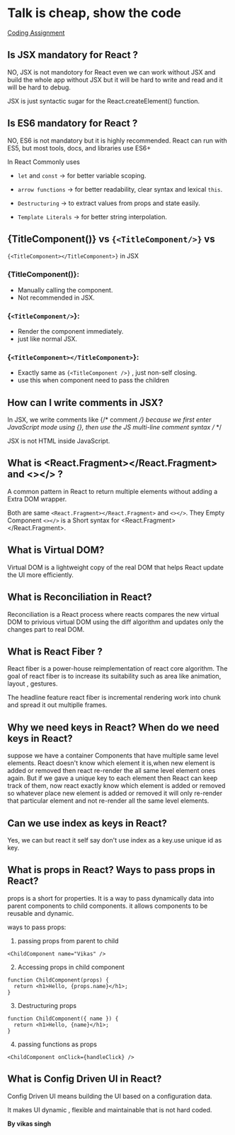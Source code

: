 # Talk is cheap, show the code
[Coding Assignment](../coding-advanced/ReadMe.md)


## Is JSX mandatory for React ?
NO, JSX is not mandotory for React even we can work without JSX and build the whole app without JSX but it will be hard to write and read and it will be hard to debug.

JSX is just syntactic sugar for the React.createElement() function.

## Is ES6 mandatory for React ?
NO, ES6 is not mandatory but it is highly recommended.
React can run with ES5, but most tools, docs, and libraries use ES6+

In React Commonly uses 

* `let` and `const` -> for better variable scoping.

* `arrow functions` -> for better readability, clear syntax and lexical `this`.

* `Destructuring` -> to extract values from props and state easily.

* `Template Literals` -> for better string interpolation.

## {TitleComponent()} vs `{<TitleComponent/>}` vs
`{<TitleComponent></TitleComponent>}` in JSX

### {TitleComponent()}: 

* Manually calling the component. 
* Not recommended in JSX.

### {`<TitleComponent/>`}:

* Render the component immediately.
* just like normal JSX.

### {`<TitleComponent></TitleComponent>`}:

* Exactly same as `{<TitleComponent />}` , just non-self closing.
* use this when component need to pass the children


## How can I write comments in JSX?
In JSX, we write comments like {/* comment */} because we first enter JavaScript mode using {}, then use the JS multi-line comment syntax /* */

JSX is not HTML inside JavaScript.

## What is <React.Fragment></React.Fragment> and <></> ?

A common pattern in React to return multiple elements without adding a Extra DOM wrapper.

Both are same `<React.Fragment></React.Fragment>` and `<></>`. They Empty Component `<></>` is a Short syntax for <React.Fragment></React.Fragment>.

## What is Virtual DOM?
Virtual DOM is a lightweight copy of the real DOM that helps React update the UI more efficiently.

## What is Reconciliation in React?

Reconciliation is a React process where reacts compares the new virtual DOM to privious virtual DOM using the diff algorithm and updates only the changes part to real DOM.

## What is React Fiber ? 
React fiber is a power-house reimplementation of react core algorithm. The goal of react fiber is to increase its suitability such as area like animation, layout , gestures.

The headline feature react fiber is incremental rendering work into chunk and spread it out multiplle frames.


## Why we need keys in React? When do we need keys in React?

suppose we have a container Components that have multiple same level elements. React doesn't know which element it is,when new element is added or removed then react re-render the all same level element ones again. But if we gave a unique key to each element then React can keep track of them, now react exactly know which element is added or removed so whatever place new element is added or removed it will only re-render that particular element and not re-render all the same level elements.


## Can we use index as keys in React?
Yes, we can but react it self say don't use index as a key.use unique id as key.

## What is props in React? Ways to pass props in React?
props is a short for properties. It is a way to pass dynamically data into parent components to child components. it allows components to be reusable and dynamic. 

ways to pass props:
1. passing props from parent to child

```
<ChildComponent name="Vikas" />

```

2. Accessing props in child component
```
function ChildComponent(props) {
  return <h1>Hello, {props.name}</h1>;
}

```

3. Destructuring props
```
function ChildComponent({ name }) {
  return <h1>Hello, {name}</h1>;
}
```

4. passing functions as props
```
<ChildComponent onClick={handleClick} />

```

## What is Config Driven UI in React?
Config Driven UI means building the UI based on a configuration data.

It makes UI dynamic , flexible and maintainable that is not hard coded.


**By vikas singh**